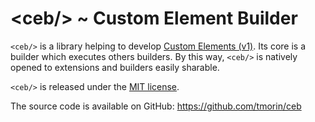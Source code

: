 # &lt;ceb/&gt; ~ Custom Element Builder

`<ceb/>` is a library helping to develop [Custom Elements (v1)].
Its core is a builder which executes others builders.
By this way, `<ceb/>` is natively opened to extensions and builders easily sharable.

`<ceb/>` is released under the [MIT license].

The source code is available on GitHub: https://github.com/tmorin/ceb

[Custom Elements (v1)]: https://html.spec.whatwg.org/multipage/custom-elements.html
[MIT license]: http://opensource.org/licenses/MIT
